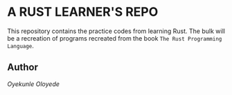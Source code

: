 # A RUST LEARNER'S REPO

This repository contains the practice codes from learning Rust. The bulk will be a recreation of programs recreated from the book `The Rust Programming Language`.

## Author

_Oyekunle Oloyede_
